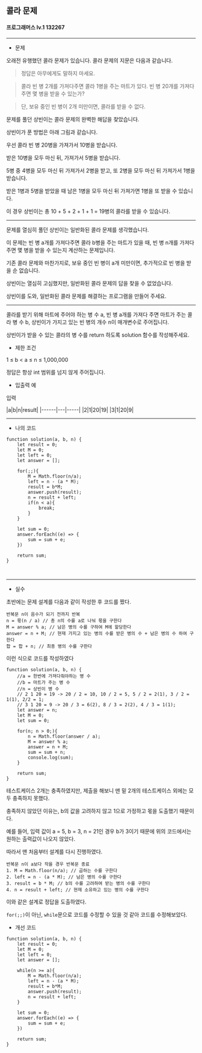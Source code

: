 ## 콜라 문제
#### 프로그래머스 lv.1 132267
------
* 문제

오래전 유행했던 콜라 문제가 있습니다. 콜라 문제의 지문은 다음과 같습니다.

> 정답은 아무에게도 말하지 마세요.

> 콜라 빈 병 2개를 가져다주면 콜라 1병을 주는 마트가 있다. 빈 병 20개를 가져다주면 몇 병을 받을 수 있는가?

> 단, 보유 중인 빈 병이 2개 미만이면, 콜라를 받을 수 없다.

문제를 풀던 상빈이는 콜라 문제의 완벽한 해답을 찾았습니다. 

상빈이가 푼 방법은 아래 그림과 같습니다. 

우선 콜라 빈 병 20병을 가져가서 10병을 받습니다. 

받은 10병을 모두 마신 뒤, 가져가서 5병을 받습니다. 

5병 중 4병을 모두 마신 뒤 가져가서 2병을 받고, 또 2병을 모두 마신 뒤 가져가서 1병을 받습니다. 

받은 1병과 5병을 받았을 때 남은 1병을 모두 마신 뒤 가져가면 1병을 또 받을 수 있습니다. 

이 경우 상빈이는 총 10 + 5 + 2 + 1 + 1 = 19병의 콜라를 받을 수 있습니다.

------

문제를 열심히 풀던 상빈이는 일반화된 콜라 문제를 생각했습니다. 

이 문제는 빈 병 a개를 가져다주면 콜라 b병을 주는 마트가 있을 때, 빈 병 n개를 가져다주면 몇 병을 받을 수 있는지 계산하는 문제입니다. 

기존 콜라 문제와 마찬가지로, 보유 중인 빈 병이 a개 미만이면, 추가적으로 빈 병을 받을 순 없습니다. 

상빈이는 열심히 고심했지만, 일반화된 콜라 문제의 답을 찾을 수 없었습니다. 

상빈이를 도와, 일반화된 콜라 문제를 해결하는 프로그램을 만들어 주세요.

------

콜라를 받기 위해 마트에 주어야 하는 병 수 a, 빈 병 a개를 가져다 주면 마트가 주는 콜라 병 수 b, 상빈이가 가지고 있는 빈 병의 개수 n이 매개변수로 주어집니다. 

상빈이가 받을 수 있는 콜라의 병 수를 return 하도록 solution 함수를 작성해주세요.

* 제한 조건

1 ≤ b < a ≤ n ≤ 1,000,000

정답은 항상 int 범위를 넘지 않게 주어집니다.

* 입출력 예

입력 

|a|b|n|result|
|------|---|-----|
|2|1|20|19|
|3|1|20|9|


-----

* 나의 코드
```
function solution(a, b, n) {    
    let result = 0;
    let M = 0;
    let left = 0;
    let answer = [];
    
    for(;;){
        M = Math.floor(n/a);
        left = n - (a * M);
        result = b*M;
        answer.push(result);
        n = result + left;
        if(n < a){
            break;
        }
    }
    
    let sum = 0;
    answer.forEach((e) => {
        sum = sum + e;
    })
    
    return sum;
}



```
----
* 실수

초반에는 문제 설계를 다음과 같이 작성한 후 코드를 짰다.
```
반복문 n이 음수가 되기 전까지 반복
n = 몫(n / a) // 총 n의 수를 a로 나눠 몫을 구한다
M = answer % a; // 남은 병의 수를 구하여 M에 할당한다
answer = n + M; // 현재 가지고 있는 병의 수를 받은 병의 수 + 남은 병의 수 하여 구한다
합 = 합 + n; // 최종 병의 수를 구한다
```
이런 식으로 코드를 작성하였다
```
function solution(a, b, n) {
    //a = 한번에 가져다줘야하는 병 수
    //b = 마트가 주는 병 수
    //n = 상빈이 병 수
    // 2 1 20 = 19 -> 20 / 2 = 10, 10 / 2 = 5, 5 / 2 = 2(1), 3 / 2 = 1(1), 2/2 = 1; 
    // 3 1 20 = 9 -> 20 / 3 = 6(2), 8 / 3 = 2(2), 4 / 3 = 1(1);
    let answer = n;
    let M = 0;
    let sum = 0;
    
    for(n; n > 0;){      
        n = Math.floor(answer / a);
        M = answer % a;
        answer = n + M;
        sum = sum + n;
        console.log(sum);
    }

    return sum;
}
```
테스트케이스 2개는 충족하였지만, 제출을 해보니 맨 밑 2개의 테스트케이스 외에는 모두 충족하지 못했다.

충족하지 않았던 이유는, b의 값을 고려하지 않고 1으로 가정하고 몫을 도출했기 때문이다.

예를 들어, 입력 값이 a = 5, b = 3, n = 21인 경우 b가 3이기 때문에 위의 코드에서는 원하는 출력값이 나오지 않았다.

따라서 맨 처음부터 설계를 다시 진행하였다.

```
반복문 n이 a보다 작을 경우 반복문 종료
1. M = Math.floor(n/a); // 곱하는 수를 구한다
2. left = n - (a * M); // 남은 병의 수를 구한다
3. result = b * M; // b의 수를 고려하여 받는 병의 수를 구한다
4. n = result + left; // 현재 소유하고 있는 병의 수를 구한다
```
이와 같은 설계로 정답을 도출하였다.

`for(;;)`이 아닌, `while`문으로 코드를 수정할 수 있을 것 같아 코드를 수정해보았다.

* 개선 코드
```
function solution(a, b, n) {    
    let result = 0;
    let M = 0;
    let left = 0;
    let answer = [];
    
    while(n >= a){
        M = Math.floor(n/a);
        left = n - (a * M);
        result = b*M;
        answer.push(result);
        n = result + left;
    }
    
    let sum = 0;
    answer.forEach((e) => {
        sum = sum + e;
    })
    
    return sum;
}

```